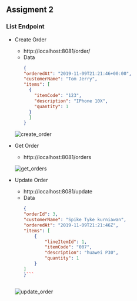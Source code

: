 ## Assigment 2
### List Endpoint 
- Create Order
  - http://localhost:8081/order/
  -  Data
      ```json
      {
      "orderedAt": "2019-11-09T21:21:46+00:00",
      "customerName": "Tom Jerry",
      "items": [
        {
          "itemCode": "123",
          "description": "IPhone 10X",
          "quantity": 1
        }
        ]
      } 
      ```
  ![create_order](https://user-images.githubusercontent.com/40784871/192100533-e225de60-587c-488e-b2dc-f16028238b84.png)

- Get Order
  - http://localhost:8081/orders
  
  ![get_orders](https://user-images.githubusercontent.com/40784871/192100651-53111dc0-9b78-400f-a7b3-cc8f5827d04c.png)

- Update Order
  - http://localhost:8081/update
  - Data
    ```json
    {
    "orderId": 3,
    "customerName": "Spike Tyke kurniawan",
    "orderedAt": "2019-11-09T21:21:46Z",
    "items": [
        {
            "lineItemId": 1,
            "itemCode": "007",
            "description": "huawei P30",
            "quantity": 1
        }
    ]
    }```
 
  ![update_order](https://user-images.githubusercontent.com/40784871/195851356-76cb5f1c-a071-466f-9827-4d2e4993f637.png)
